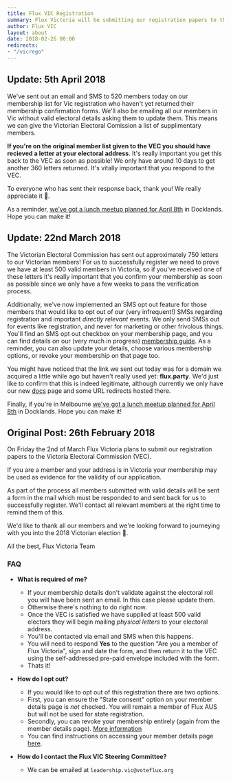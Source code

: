 ```yaml
---
title: Flux VIC Registration
summary: Flux Victoria will be submitting our registration papers to the VEC on Friday 2nd of March. This post contains relevant information for members.
author: Flux VIC
layout: about
date: 2018-02-26 00:00
redirects:
- "/vicrego"
---
```


## Update: 5th April 2018

We've sent out an email and SMS to 520 members today on our membership list for Vic registration who haven't yet returned their membership confirmation forms. We'll also be emailing all our members in Vic without valid electoral details asking them to update them. This means we can give the Victorian Electoral Comission a list of supplimentary members.

**If you're on the original member list given to the VEC you should have recieved a letter at your electoral address**. It's really important you get this back to the VEC as soon as possible! We only have around 10 days to get another 360 letters returned. It's vitally important that you respond to the VEC.

To everyone who has sent their response back, thank you! We really appreciate it 🙂.

As a reminder, [we've got a lunch meetup planned for April 8th](https://www.facebook.com/events/2017045251842970/) in Docklands. Hope you can make it!

## Update: 22nd March 2018

The Victorian Electoral Commission has sent out approximately 750 letters to our Victorian members! For us to successfully register we need to prove we have at least 500 valid members in Victoria, so if you've received one of these letters it's really important that you confirm your membership as soon as possible since we only have a few weeks to pass the verification process.

Additionally, we've now implemented an SMS opt out feature for those members that would like to opt out of our (very infrequent!) SMSs regarding registration and important *directly relevant* events. We only send SMSs out for events like registration, and never for marketing or other frivolous things. You'll find an SMS opt out checkbox on your membership page, and you can find details on our (very much in progress) [membership guide](https://flux.party/sms). As a reminder, you can also update your details, choose various membership options, or revoke your membership on that page too.

You might have noticed that the link we sent out today was for a domain we acquired a little while ago but haven't really used yet: __flux.party__. We'd just like to confirm that this is indeed legitimate, although currently we only have our new [docs](https://docs.flux.party) page and some URL redirects hosted there.

Finally, if you're in Melbourne [we've got a lunch meetup planned for April 8th](https://www.facebook.com/events/2017045251842970/) in Docklands. Hope you can make it!

## Original Post: 26th February 2018

On Friday the 2nd of March Flux Victoria plans to submit our registration papers to the Victoria Electoral Commission (VEC).

If you are a member and your address is in Victoria your membership may be used as evidence for the validity of our application.

As part of the process all members submitted with valid details will be sent a form in the mail which must be responded to and sent back for us to successfully register. We'll contact all relevant members at the right time to remind them of this.

We'd like to thank all our members and we're looking forward to journeying with you into the 2018 Victorian election 🙂.

All the best,
Flux Victoria Team

### FAQ

* __What is required of me?__
  * If your membership details don't validate against the electoral roll you will have been sent an email. In this case please update them.
  * Otherwise there's nothing to do right now.
  * Once the VEC is satisfied we have supplied at least 500 valid electors they will begin mailing _physical letters_ to your electoral address.
  * You'll be contacted via email and SMS when this happens.
  * You will need to respond **Yes** to the question "Are you a member of Flux Victoria", sign and date the form, and then return it to the VEC using the self-addressed pre-paid envelope included with the form.
  * Thats it!

* __How do I opt out?__
  * If you would like to opt out of this registration there are two options.
  * First, you can ensure the "State consent" option on your member details page is _not_ checked. You will remain a member of Flux AUS but will not be used for state registration.
  * Secondly, you can revoke your membership entirely (again from the member details page). [More information](https://voteflux.org/about/faq/#how-can-i-revoke-my-membership)
  * You can find instructions on accessing your member details page [here](https://voteflux.org/about/faq/#where-is-my-member-details-page).

* __How do I contact the Flux VIC Steering Committee?__
  * We can be emailed at `leadership.vic@voteflux.org`
